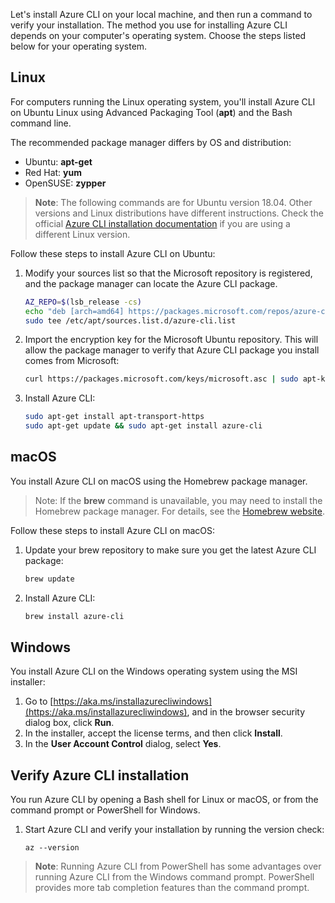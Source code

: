 Let's install Azure CLI on your local machine, and then run a command to verify your installation. The method you use for installing Azure CLI depends on your computer's operating system. Choose the steps listed below for your operating system.



## Linux

For computers running the Linux operating system, you'll install  Azure CLI on Ubuntu Linux using  Advanced Packaging Tool (**apt**) and the Bash command line.

The recommended package manager differs by OS and distribution:

- Ubuntu: **apt-get** 
- Red Hat: **yum** 
- OpenSUSE: **zypper**

> **Note**: The following commands are for Ubuntu version 18.04. Other versions and Linux distributions have different instructions. Check the official [Azure CLI installation documentation](https://docs.microsoft.com/cli/azure/install-azure-cli) if you are using a different Linux version.

Follow these steps to install Azure CLI on Ubuntu:

1. Modify your sources list so that the Microsoft repository is registered, and the package manager can locate the Azure CLI package.

    ```bash
    AZ_REPO=$(lsb_release -cs)
    echo "deb [arch=amd64] https://packages.microsoft.com/repos/azure-cli/ $AZ_REPO main" | \
    sudo tee /etc/apt/sources.list.d/azure-cli.list
    ```

2. Import the encryption key for the Microsoft Ubuntu repository. This will allow the package manager to verify that Azure CLI package you install comes from Microsoft:

    ```bash
    curl https://packages.microsoft.com/keys/microsoft.asc | sudo apt-key add -
    ```

3. Install  Azure CLI:

    ```bash
    sudo apt-get install apt-transport-https
    sudo apt-get update && sudo apt-get install azure-cli
    ```



## macOS

You install Azure CLI on macOS using the Homebrew package manager.

> Note: If the **brew** command is unavailable, you may need to install the Homebrew package manager. For details, see the [Homebrew website](https://brew.sh/).

Follow these steps to install Azure CLI on macOS:

1. Update your brew repository to make sure you get the latest Azure CLI package:

    ```bash
    brew update
    ```

2. Install Azure CLI:

    ```bash
    brew install azure-cli
    ```

## Windows

You install Azure CLI on the Windows operating system using the MSI installer:

1. Go to [https://aka.ms/installazurecliwindows](https://aka.ms/installazurecliwindows), and in the browser security dialog box, click **Run**.
2. In the installer, accept the license terms, and then click **Install**.
3. In the **User Account Control** dialog, select **Yes**.


## Verify Azure CLI installation

You run Azure CLI by opening a Bash shell for Linux or macOS, or from the command prompt or PowerShell for Windows.

1. Start Azure CLI and verify your installation by running the version check:

    ```azurecli
    az --version
    ```

> **Note**: Running Azure CLI from PowerShell has some advantages over running Azure CLI from the Windows command prompt. PowerShell provides more tab completion features than the command prompt.

